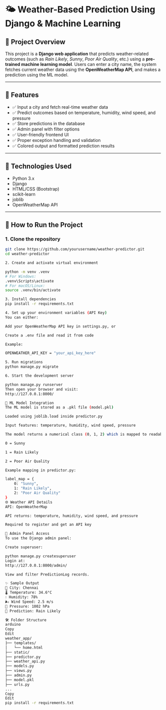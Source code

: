 # 🌤️ Weather-Based Prediction Using Django & Machine Learning

## 📌 Project Overview

This project is a **Django web application** that predicts weather-related outcomes (such as *Rain Likely*, *Sunny*, *Poor Air Quality*, etc.) using a **pre-trained machine learning model**. Users can enter a city name, the system fetches current weather data using the **OpenWeatherMap API**, and makes a prediction using the ML model.

---

## 🔧 Features

- ✅ Input a city and fetch real-time weather data
- ✅ Predict outcomes based on temperature, humidity, wind speed, and pressure
- ✅ Store predictions in the database
- ✅ Admin panel with filter options
- ✅ User-friendly frontend UI
- ✅ Proper exception handling and validation
- ✅ Colored output and formatted prediction results

---

## 🧠 Technologies Used

- Python 3.x
- Django
- HTML/CSS (Bootstrap)
- scikit-learn
- joblib
- OpenWeatherMap API

---

## 🚀 How to Run the Project

### 1. Clone the repository

```bash
git clone https://github.com/yourusername/weather-predictor.git
cd weather-predictor

2. Create and activate virtual environment

python -m venv .venv
# For Windows:
.venv\Scripts\activate
# For macOS/Linux:
source .venv/bin/activate

3. Install dependencies
pip install -r requirements.txt

4. Set up your environment variables (API Key)
You can either:

Add your OpenWeatherMap API key in settings.py, or

Create a .env file and read it from code

Example:

OPENWEATHER_API_KEY = "your_api_key_here"

5. Run migrations
python manage.py migrate

6. Start the development server

python manage.py runserver
Then open your browser and visit:
http://127.0.0.1:8000/

🧩 ML Model Integration
The ML model is stored as a .pkl file (model.pkl)

Loaded using joblib.load inside predictor.py

Input features: temperature, humidity, wind speed, pressure

The model returns a numerical class (0, 1, 2) which is mapped to readable labels like:

0 = Sunny

1 = Rain Likely

2 = Poor Air Quality

Example mapping in predictor.py:

label_map = {
    0: "Sunny",
    1: "Rain Likely",
    2: "Poor Air Quality"
}
🌐 Weather API Details
API: OpenWeatherMap

API returns: temperature, humidity, wind speed, and pressure

Required to register and get an API key

🔐 Admin Panel Access
To use the Django admin panel:

Create superuser:

python manage.py createsuperuser
Login at:
http://127.0.0.1:8000/admin/

View and filter PredictionLog records.

✨ Sample Output
🌆 City: Chennai
🌡 Temperature: 34.6°C
💧 Humidity: 78%
🌬 Wind Speed: 2.5 m/s
🧭 Pressure: 1002 hPa
🔮 Prediction: Rain Likely

🛠 Folder Structure
arduino
Copy
Edit
weather_app/
├── templates/
│   └── home.html
├── static/
├── predictor.py
├── weather_api.py
├── models.py
├── views.py
├── admin.py
├── model.pkl
├── urls.py
...
Copy
Edit
pip install -r requirements.txt
